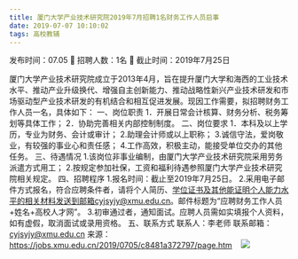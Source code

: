 ```yaml
---
title: 厦门大学产业技术研究院2019年7月招聘1名财务工作人员启事
date: 2019-07-07 10:10:02
tags: 高校教辅
---
```

发布时间：07.05   🌟   招聘人数：1名   🌈   截止时间：2019年7月25日
<!-- more -->
厦门大学产业技术研究院成立于2013年4月，旨在提升厦门大学和海西的工业技术水平、推动产业升级换代、增强自主创新能力、推动战略性新兴产业技术研发和市场驱动型产业技术研发的有机结合和相互促进发展。现因工作需要，拟招聘财务工作人员一名，具体如下：
一、岗位职责
1．开展日常会计核算、财务分析、税务筹划等具体工作；
2．协助完善相关内部控制制度。
二、岗位要求
1．本科及以上学历，专业为财务、会计或审计；
2.助理会计师或以上职称；
3.诚信守法，爱岗敬业，有较强的事业心和责任感；
4.工作高效，积极主动，能接受单位交办的其他任务。
三、待遇情况
1.该岗位非事业编制，由厦门大学产业技术研究院采用劳务派遣方式用工；
2.按规定参加社保，工资和福利待遇参照厦门大学产业技术研究院相关规定。
四、招聘程序
1.报名时间：截止至2019年7月25日。
2.采用电子邮件方式报名，符合应聘条件者，请将个人简历、学位证书及其他能证明个人能力水平的相关材料发送到邮箱cyjsyjy@xmu.edu.cn。邮件标题为“应聘财务工作人员+姓名+高校人才网”。
3.初审通过者，通知面试。应聘人员需如实填报个人资料，如有虚假，取消面试或录用资格。
五、联系方式
联系人：李老师
联系邮箱：cyjsyjy@xmu.edu.cn
来源：
https://jobs.xmu.edu.cn/2019/0705/c8481a372797/page.htm
 
 ![](https://cdn.weiweiblog.cn/20181015134814.png)